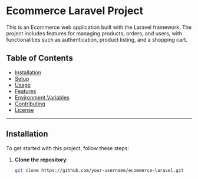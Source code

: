 # Ecommerce Laravel Project

This is an Ecommerce web application built with the Laravel framework. The project includes features for managing products, orders, and users, with functionalities such as authentication, product listing, and a shopping cart.

## Table of Contents
- [Installation](#installation)
- [Setup](#setup)
- [Usage](#usage)
- [Features](#features)
- [Environment Variables](#environment-variables)
- [Contributing](#contributing)
- [License](#license)

---

## Installation

To get started with this project, follow these steps:

1. **Clone the repository**:
   ```bash
   git clone https://github.com/your-username/ecommerce-laravel.git

